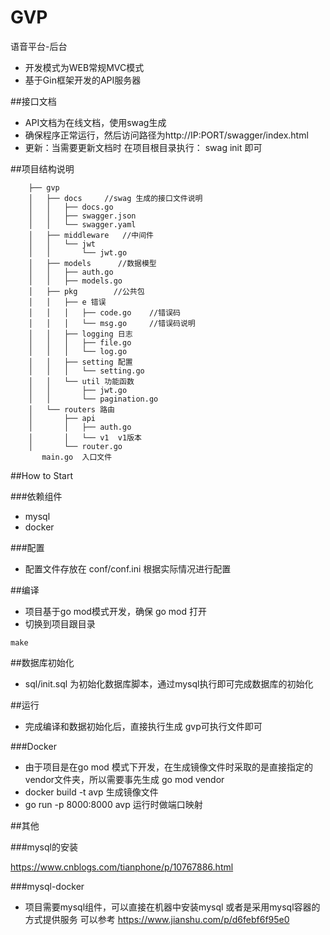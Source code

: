 # GVP

语音平台-后台
- 开发模式为WEB常规MVC模式
- 基于Gin框架开发的API服务器



##接口文档 

- API文档为在线文档，使用swag生成  
- 确保程序正常运行，然后访问路径为http://IP:PORT/swagger/index.html
- 更新：当需要更新文档时 在项目根目录执行： swag  init 即可


##项目结构说明

```
    ├── gvp
    │   ├── docs     //swag 生成的接口文件说明
    │   │   ├── docs.go
    │   │   ├── swagger.json
    │   │   └── swagger.yaml
    │   ├── middleware   //中间件
    │   │   └── jwt
    │   │       └── jwt.go   
    │   ├── models      //数据模型
    │   │   ├── auth.go
    │   │   ├── models.go
    │   ├── pkg        //公共包
    │   │   ├── e 错误
    │   │   │   ├── code.go    //错误码
    │   │   │   └── msg.go     //错误码说明
    │   │   ├── logging 日志       
    │   │   │   ├── file.go
    │   │   │   └── log.go
    │   │   ├── setting 配置
    │   │   │   └── setting.go
    │   │   └── util 功能函数
    │   │       ├── jwt.go
    │   │       └── pagination.go
    │   └── routers 路由
    │       ├── api
    │       │   ├── auth.go
    │       │   └── v1  v1版本 
    │       └── router.go
       main.go  入口文件
```


##How to Start

###依赖组件

- mysql 
- docker  

###配置

- 配置文件存放在 conf/conf.ini  根据实际情况进行配置

##编译

- 项目基于go  mod模式开发，确保 go mod 打开
- 切换到项目跟目录

``
make 
``

##数据库初始化

- sql/init.sql 为初始化数据库脚本，通过mysql执行即可完成数据库的初始化

##运行

- 完成编译和数据初始化后，直接执行生成 gvp可执行文件即可

###Docker

- 由于项目是在go  mod 模式下开发，在生成镜像文件时采取的是直接指定的vendor文件夹，所以需要事先生成
go mod  vendor  
- docker    build  -t  avp  生成镜像文件
- go run  -p 8000:8000  avp   运行时做端口映射

##其他

###mysql的安装 

https://www.cnblogs.com/tianphone/p/10767886.html

###mysql-docker

- 项目需要mysql组件，可以直接在机器中安装mysql 或者是采用mysql容器的方式提供服务
可以参考 https://www.jianshu.com/p/d6febf6f95e0

